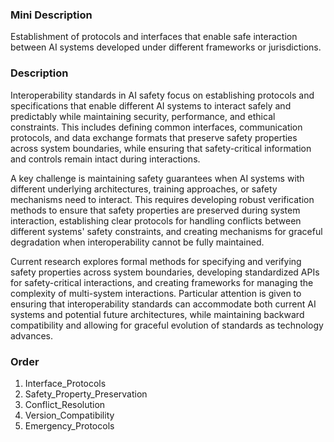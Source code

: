 ### Mini Description

Establishment of protocols and interfaces that enable safe interaction between AI systems developed under different frameworks or jurisdictions.

### Description

Interoperability standards in AI safety focus on establishing protocols and specifications that enable different AI systems to interact safely and predictably while maintaining security, performance, and ethical constraints. This includes defining common interfaces, communication protocols, and data exchange formats that preserve safety properties across system boundaries, while ensuring that safety-critical information and controls remain intact during interactions.

A key challenge is maintaining safety guarantees when AI systems with different underlying architectures, training approaches, or safety mechanisms need to interact. This requires developing robust verification methods to ensure that safety properties are preserved during system interaction, establishing clear protocols for handling conflicts between different systems' safety constraints, and creating mechanisms for graceful degradation when interoperability cannot be fully maintained.

Current research explores formal methods for specifying and verifying safety properties across system boundaries, developing standardized APIs for safety-critical interactions, and creating frameworks for managing the complexity of multi-system interactions. Particular attention is given to ensuring that interoperability standards can accommodate both current AI systems and potential future architectures, while maintaining backward compatibility and allowing for graceful evolution of standards as technology advances.

### Order

1. Interface_Protocols
2. Safety_Property_Preservation
3. Conflict_Resolution
4. Version_Compatibility
5. Emergency_Protocols
